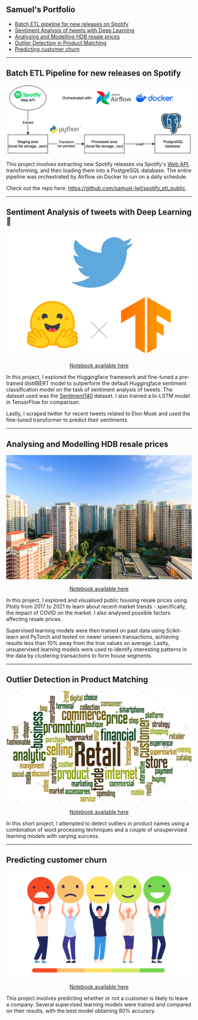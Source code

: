 

## Samuel's Portfolio
- [Batch ETL pipeline for new releases on Spotify](#Batch-ETL-pipeline-for-new-releases-on-Spotify)
- [Sentiment Analysis of tweets with Deep Learning](#Sentiment-Analysis-of-tweets-with-Deep-Learning)
- [Analysing and Modelling HDB resale prices](#exploring-hdb-resale-prices)
- [Outlier Detection in Product Matching](#outlier-detection-in-product-matching)
- [Predicting customer churn](#predicting-customer-churn)

---

<a id="Batch-ETL-pipeline-for-new-releases-on-Spotify"> </a>

## Batch ETL Pipeline for new releases on Spotify
<!-- ![spotify-etl](/images/spotify_etl.jpg) -->
![spotify-etl](/images/pipeline_diagram.png)

This project involves extracting new Spotify releases via Spotify's <a href="https://developer.spotify.com/">Web API</a>, transforming, and then loading them into a PostgreSQL database. The entire pipeline was orchestrated by Airflow on Docker to run on a daily schedule.

Check out the repo here: <a href="https://github.com/samuel-lwl/spotify_etl_public">https://github.com/samuel-lwl/spotify_etl_public</a>.

---

<a id="Sentiment-Analysis-of-tweets-with-Deep-Learning"> </a>

## Sentiment Analysis of tweets with Deep Learning 🤖
![sent-analy](/images/sentiment-analysis.png)

<p align="center">
    <a href="https://nbviewer.org/github/samuel-lwl/samuel-lwl.github.io/blob/master/projects/Sentiment-Analysis-Deep-Learning.ipynb">Notebook available here</a>
</p>

In this project, I explored the Huggingface framework and fine-tuned a pre-trained distilBERT model to outperform the default Huggingface sentiment classification model on the task of sentiment analysis of tweets. The dataset used was the <a href="https://huggingface.co/datasets/sentiment140">Sentiment140</a> dataset. I also trained a bi-LSTM model in TensorFlow for comparison.

Lastly, I scraped twitter for recent tweets related to Elon Musk and used the fine-tuned transformer to predict their sentiments.

---

<a id="exploring-hdb-resale-prices"> </a>

## Analysing and Modelling HDB resale prices
![HDB](/images/HDB.jpg)

<p align="center">
    <a href="https://nbviewer.jupyter.org/github/samuel-lwl/samuel-lwl.github.io/blob/master/projects/hdb-analysis.ipynb">Notebook available here</a>
</p>

In this project, I explored and visualised public housing resale prices using Plotly from 2017 to 2021 to learn about recent market trends - specifically, the impact of COVID on the market. I also analysed possible factors affecting resale prices. 

Supervised learning models were then trained on past data using Scikit-learn and PyTorch and tested on newer unseen transactions, achieving results less than 10% away from the true values on average. Lastly, unsupervised learning models were used to identify interesting patterns in the data by clustering transactions to form house segments.

---

<a id="outlier-detection-in-product-matching"> </a>

## Outlier Detection in Product Matching
![retail](/images/retail.png)

<p align="center">
    <a href="https://www.kaggle.com/samuellwl/outlier-detection-in-product-matching">Notebook available here</a>
</p>

In this short project, I attempted to detect outliers in product names using a combination of word processing techniques and a couple of unsupervised learning models with varying success.

---

<a id="predicting-customer-churn"> </a>

## Predicting customer churn
![churn](/images/churn.png)

<p align="center">
    <a href="https://www.kaggle.com/samuellwl/predicting-telco-customer-churn">Notebook available here</a>
</p>

This project involves predicting whether or not a customer is likely to leave a company. Several supervised learning models were trained and compared on their results, with the best model obtaining 80% accuracy.



